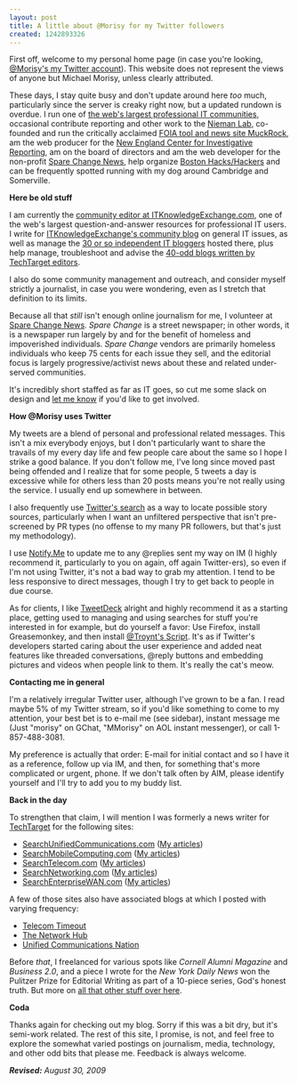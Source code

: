 ```yaml
---
layout: post
title: A little about @Morisy for my Twitter followers
created: 1242893326
---
```

First off, welcome to my personal home page (in case you're looking, <a href="http://www.twitter.com/morisy">@Morisy's my Twitter account</a>). This website does not represent the views of anyone but Michael Morisy, unless clearly attributed.

These days, I stay quite busy and don't update around here <i>too</i> much, particularly since the server is creaky right now, but a updated rundown is overdue. I run one of <a href="http://itknowledgeexchange.com">the web's largest professional IT communities</a>, occasional contribute reporting and other work to the <a href="http://niemanlab.org">Nieman Lab</a>, co-founded and run the critically acclaimed <a href="http://muckrock.com">FOIA tool and news site MuckRock</a>, am the web producer for the <a href="http://necir-bu.org">New England Center for Investigative Reporting</a>, am on the board of directors and am the web developer for the non-profit <a href="http://sparechangenews.net">Spare Change News</a>, help organize <a href="http://meetupbos.hackshackers.com/">Boston Hacks/Hackers</a> and can be frequently spotted running with my dog around Cambridge and Somerville.

<b>Here be old stuff</b>

I am currently the <a href="http://itknowledgeexchange.techtarget.com/itke-community-blog/about/">community editor at ITKnowledgeExchange.com</a>, one of the web's largest question-and-answer resources for professional IT users. I write for <a href="http://itknowledgeexchange.techtarget.com/itke-community-blog/">ITKnowledgeExchange's community blog</a> on general IT issues, as well as manage the <a href="http://itknowledgeexchange.techtarget.com/itblogs/">30 or so independent IT bloggers</a> hosted there, plus help manage, troubleshoot and advise the <a href="http://itknowledgeexchange.techtarget.com/itblogs/?blogdisplay=Editorial#paginationsnap">40-odd blogs written by TechTarget editors</a>.

I also do some community management and outreach, and consider myself strictly a journalist, in case you were wondering, even as I stretch that definition to its limits.

Because all that <i>still</i> isn't enough online journalism for me, I volunteer at <a href="http://sparechangenews.net/">Spare Change News</a>. <i>Spare Change</i> is a street newspaper; in other words, it is a newspaper run largely by and for the benefit of homeless and impoverished individuals. <i>Spare Change</i> vendors are primarily homeless individuals who keep 75 cents for each issue they sell, and the editorial focus is largely progressive/activist news about these and related under-served communities.

It's incredibly short staffed as far as IT goes, so cut me some slack on design and <a href="http://www.morisy.com/contact">let me know</a> if you'd like to get involved.

<b>How @Morisy uses Twitter</b>

My tweets are a blend of personal and professional related messages. This isn't a mix everybody enjoys, but I don't particularly want to share the travails of my every day life and few people care about the same so I hope I strike a good balance. If you don't follow me, I've long since moved past being offended and I realize that for some people, 5 tweets a day is excessive while for others less than 20 posts means you're not really using the service. I usually end up somewhere in between.

I also frequently use <a href="http://www.search.twitter.com/">Twitter's search</a> as a way to locate possible story sources, particularly when I want an unfiltered perspective that isn't pre-screened by PR types (no offense to my many PR followers, but that's just my methodology).

I use <a href="http://notify.me/">Notify.Me</a> to update me to any @replies sent my way on IM (I highly recommend it, particularly to you on again, off again Twitter-ers), so even if I'm not using Twitter, it's not a bad way to grab my attention. I tend to be less responsive to direct messages, though I try to get back to people in due course.

As for clients, I like <a href="http://tweetdeck.com/beta/">TweetDeck</a> alright and highly recommend it as a starting place, getting used to managing and using searches for stuff you're interested in for example, but do yourself a favor: Use Firefox, install Greasemonkey, and then install <a href="http://userscripts.org/scripts/show/40617">@Troynt's Script</a>. It's as if Twitter's developers started caring about the user experience and added neat features like threaded conversations, @reply buttons and embedding pictures and videos when people link to them. It's really the cat's meow.

<b>Contacting me in general</b>

I'm a relatively irregular Twitter user, although I've grown to be a fan. I read maybe 5% of my Twitter stream, so if you'd like something to come to my attention, your best bet is to e-mail me (see sidebar), instant message me (Just "morisy" on GChat, "MMorisy" on AOL instant messenger), or call 1-857-488-3081.

My preference is actually that order: E-mail for initial contact and so I have it as a reference, follow up via IM, and then, for something that's more complicated or urgent, phone. If we don't talk often by AIM, please identify yourself and I'll try to add you to my buddy list.

<b>Back in the day</b>

To strengthen that claim, I will mention I was formerly a news writer for <a href="http://www.TechTarget.com">TechTarget</a> for the following sites:
<ul>
<li><a href="http://www.SearchUnifiedCommunications.com">SearchUnifiedCommunications.com</a> (<a href="http://morisy.com/aggregator/sources/3">My articles</a>)</li>
<li><a href="http://www.SearchMobileComputing.com">SearchMobileComputing.com</a> (<a href="http://morisy.com/aggregator/sources/6">My articles</a>)</li><li><a href="http://www.SearchTelecom.com">SearchTelecom.com</a> (<a href="http://morisy.com/aggregator/sources/1">My articles</a>)</li>
</li><li><a href="http://www.SearchNetworking.com">SearchNetworking.com</a> (<a href="http://morisy.com/aggregator/sources/2">My articles</a>)</li><li><a href="http://www.Searchenterprisewan.com">SearchEnterpriseWAN.com</a> (<a href="http://morisy.com/aggregator/sources/5">My articles</a>)</li></ul>

A few of those sites also have associated blogs at which I posted with varying frequency:

<ul>
<li><a href="http://itknowledgeexchange.techtarget.com/telecom-timeout-blog/">Telecom Timeout</a></li>
<li><a href="http://itknowledgeexchange.techtarget.com/networkhub/">The Network Hub</a></li>
<li><a href="http://itknowledgeexchange.techtarget.com/unified-communications//">Unified Communications Nation</a></li>
</ul>

Before <i>that</i>, I freelanced for various spots like <i>Cornell Alumni Magazine</i> and <i>Business 2.0</i>, and a piece I wrote for the <i>New York Daily News</i> won the Pulitzer Prize for Editorial Writing as part of a 10-piece series, God's honest truth. But more on <a href="http://www.morisy.com/about">all that other stuff over here</a>.

<b>Coda</b>

Thanks again for checking out my blog. Sorry if this was a bit dry, but it's semi-work related. The rest of this site, I promise, is not, and feel free to explore the somewhat varied postings on journalism, media, technology, and other odd bits that please me. Feedback is always welcome.

<i><b>Revised:</b> August 30, 2009</i>
